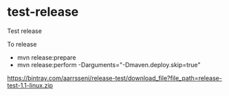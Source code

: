 # test-release

Test release

To release
- mvn release:prepare
- mvn release:perform -Darguments="-Dmaven.deploy.skip=true"

https://bintray.com/aarrsseni/release-test/download_file?file_path=release-test-1.1-linux.zip